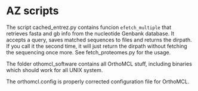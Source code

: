 AZ scripts
==============

The script cached_entrez.py contains funcion `efetch_multiple` that retrieves
fasta and gb info from the nucleotide Genbank database.
It accepts a query, saves matched sequences to files and returns the dirpath.
If you call it the second time, it will just return the dirpath without fetching
the sequencing once more.
See fetch_proteomes.py for the usage.

The folder othomcl_software contains all OrthoMCL stuff, including binaries which should work for all
UNIX system.

The orthomcl.config is properly corrected configuration file for OrthoMCL.